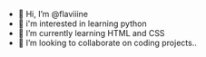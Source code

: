 - 👋 Hi, I’m @flaviiine
- 👀 i'm interested in learning python
- 🌱 I’m currently learning HTML and CSS
- 💞️ I’m looking to collaborate on coding projects..

<!---
flaviiine/flaviiine is a ✨ special ✨ repository because its `README.md` (this file) appears on your GitHub profile.
You can click the Preview link to take a look at your changes.
--->
